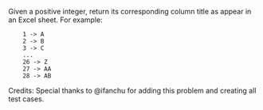 Given a positive integer, return its corresponding column title as appear in an Excel sheet.
For example:
```
    1 -> A
    2 -> B
    3 -> C
    ...
    26 -> Z
    27 -> AA
    28 -> AB
``` 
Credits:
Special thanks to @ifanchu for adding this problem and creating all test cases.
